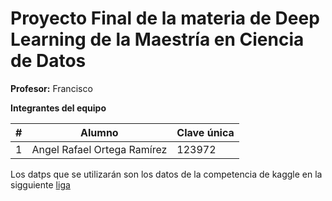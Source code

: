 # Proyecto Final de la materia de Deep Learning de la Maestría en Ciencia de Datos

**Profesor:** Francisco 

**Integrantes del equipo**

| # | Alumno                           | Clave única |
|---|-----------------------------------|-------------|
| 1 | Angel Rafael Ortega Ramírez | 123972      |

Los datps que se utilizarán son los datos de la competencia de kaggle en la sigguiente [liga](https://www.kaggle.com/netflix-inc/netflix-prize-data)




